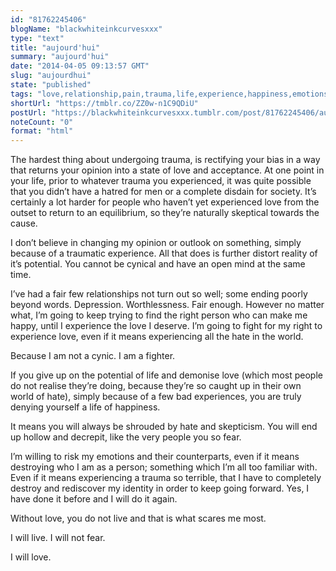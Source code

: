 ```yaml
---
id: "81762245406"
blogName: "blackwhiteinkcurvesxxx"
type: "text"
title: "aujourd'hui"
summary: "aujourd'hui"
date: "2014-04-05 09:13:57 GMT"
slug: "aujourdhui"
state: "published"
tags: "love,relationship,pain,trauma,life,experience,happiness,emotions,acceptance,words"
shortUrl: "https://tmblr.co/ZZ0w-n1C9QDiU"
postUrl: "https://blackwhiteinkcurvesxxx.tumblr.com/post/81762245406/aujourdhui"
noteCount: "0"
format: "html"
---
```


The hardest thing about undergoing trauma, is rectifying your bias in a way that returns your opinion into a state of love and acceptance. At one point in your life, prior to whatever trauma you experienced, it was quite possible that you didn’t have a hatred for men or a complete disdain for society. It’s certainly a lot harder for people who haven’t yet experienced love from the outset to return to an equilibrium, so they’re naturally skeptical towards the cause. 

I don’t believe in changing my opinion or outlook on something, simply because of a traumatic experience. All that does is further distort reality of it’s potential. You cannot be cynical and have an open mind at the same time.

I’ve had a fair few relationships not turn out so well; some ending poorly beyond words. Depression. Worthlessness. Fair enough. However no matter what, I’m going to keep trying to find the right person who can make me happy, until I experience the love I deserve. I’m going to fight for my right to experience love, even if it means experiencing all the hate in the world.

Because I am not a cynic. I am a fighter. 

If you give up on the potential of life and demonise love (which most people do not realise they’re doing, because they’re so caught up in their own world of hate), simply because of a few bad experiences, you are truly denying yourself a life of happiness.

It means you will always be shrouded by hate and skepticism. You will end up hollow and decrepit, like the very people you so fear. 

I’m willing to risk my emotions and their counterparts, even if it means destroying who I am as a person; something which I’m all too familiar with. Even if it means experiencing a trauma so terrible, that I have to completely destroy and rediscover my identity in order to keep going forward. Yes, I have done it before and I will do it again.

Without love, you do not live and that is what scares me most.

I will live. I will not fear.

I will love.